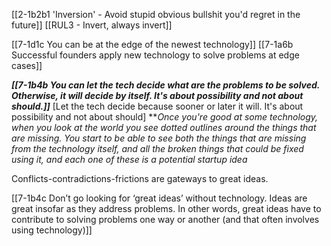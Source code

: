[[2-1b2b1 'Inversion' - Avoid stupid obvious bullshit you'd regret in the future]]
[[RUL3 - Invert, always invert]]

[[7-1d1c You can be at the edge of the newest technology]]
[[7-1a6b Successful founders apply new technology to solve problems at edge cases]]

***[[7-1b4b You can let the tech decide what are the problems to be solved. Otherwise, it will decide by itself. It's about possibility and not about should.]]***
	[Let the tech decide because sooner or later it will. It's about possibility and not about should]
		***Once you're good at some technology, when you look at the world you see dotted outlines around the things that are missing. You start to be able to see both the things that are missing from the technology itself, and all the broken things that could be fixed using it, and each one of these is a potential startup idea*

Conflicts-contradictions-frictions are gateways to great ideas. 

[[7-1b4c Don’t go looking for ‘great ideas’ without technology. Ideas are great insofar as they address problems. In other words, great ideas have to contribute to solving problems one way or another (and that often involves using technology)]]
